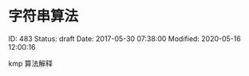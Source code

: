 # 字符串算法


ID: 483
Status: draft
Date: 2017-05-30 07:38:00
Modified: 2020-05-16 12:00:16


kmp 算法解释

[](http://jakeboxer.com/blog/2009/12/13/the-knuth-morris-pratt-algorithm-in-my-own-words/)